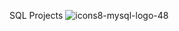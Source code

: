 SQL Projects ![icons8-mysql-logo-48](https://github.com/Shravan-art/assets/149737403/95180ab6-019c-4ba1-9165-e9449cb95614)
